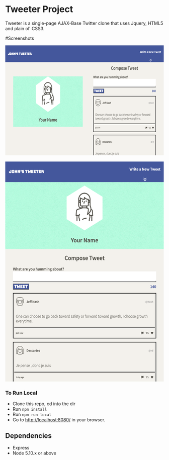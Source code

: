 # Tweeter Project

Tweeter is a single-page AJAX-Base Twitter clone that uses Jquery, HTML5 and plain ol' CSS3.

#Screenshots
<!-- 
!["Desktop View"](https://github.com/foresightJ/tweeter/blob/master/tweeter/public/images/docs/desktopview.png) | 
!["Tweeter Mobile View"](https://github.com/foresightJ/tweeter/blob/master/tweeter/public/images/docs/mobileView.png) -->


 <img src="./public/images/docs/desktopview.png?raw=true" width= "550px" height="350px" alt="tweeter Desktop View"> &nbsp; &nbsp; <img src="./public/images/docs/mobileView.png?raw=true" width= "550px" height="700px" alt="tweeter mobile view">


### To Run Local
* Clone this repo, cd into the dir
* Run `npm install`
* Run `npm run local`
* Go to <http://localhost:8080/> in your browser.

## Dependencies

- Express
- Node 5.10.x or above
